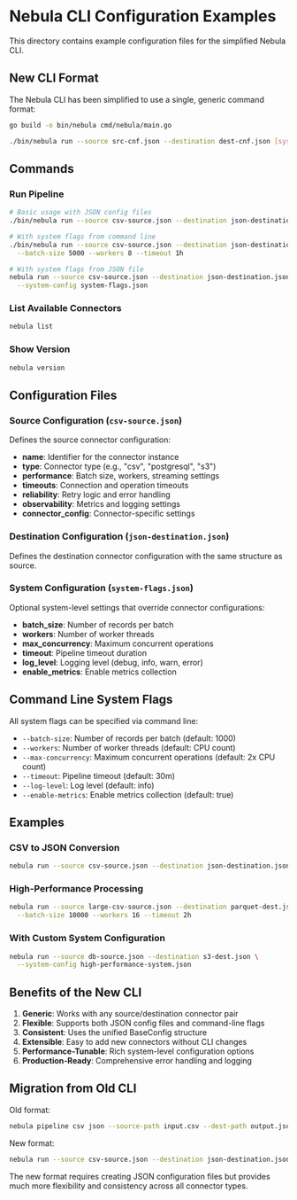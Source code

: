# Nebula CLI Configuration Examples

This directory contains example configuration files for the simplified Nebula CLI.

## New CLI Format

The Nebula CLI has been simplified to use a single, generic command format:

```bash
go build -o bin/nebula cmd/nebula/main.go
```

```bash
./bin/nebula run --source src-cnf.json --destination dest-cnf.json [system-flags]
```

## Commands

### Run Pipeline
```bash
# Basic usage with JSON config files
./bin/nebula run --source csv-source.json --destination json-destination.json

# With system flags from command line
./bin/nebula run --source csv-source.json --destination json-destination.json \
  --batch-size 5000 --workers 8 --timeout 1h

# With system flags from JSON file
nebula run --source csv-source.json --destination json-destination.json \
  --system-config system-flags.json
```

### List Available Connectors
```bash
nebula list
```

### Show Version
```bash
nebula version
```

## Configuration Files

### Source Configuration (`csv-source.json`)
Defines the source connector configuration:
- **name**: Identifier for the connector instance
- **type**: Connector type (e.g., "csv", "postgresql", "s3")
- **performance**: Batch size, workers, streaming settings
- **timeouts**: Connection and operation timeouts
- **reliability**: Retry logic and error handling
- **observability**: Metrics and logging settings
- **connector_config**: Connector-specific settings

### Destination Configuration (`json-destination.json`)
Defines the destination connector configuration with the same structure as source.

### System Configuration (`system-flags.json`)
Optional system-level settings that override connector configurations:
- **batch_size**: Number of records per batch
- **workers**: Number of worker threads
- **max_concurrency**: Maximum concurrent operations
- **timeout**: Pipeline timeout duration
- **log_level**: Logging level (debug, info, warn, error)
- **enable_metrics**: Enable metrics collection

## Command Line System Flags

All system flags can be specified via command line:

- `--batch-size`: Number of records per batch (default: 1000)
- `--workers`: Number of worker threads (default: CPU count)
- `--max-concurrency`: Maximum concurrent operations (default: 2x CPU count)
- `--timeout`: Pipeline timeout (default: 30m)
- `--log-level`: Log level (default: info)
- `--enable-metrics`: Enable metrics collection (default: true)

## Examples

### CSV to JSON Conversion
```bash
nebula run --source csv-source.json --destination json-destination.json
```

### High-Performance Processing
```bash
nebula run --source large-csv-source.json --destination parquet-dest.json \
  --batch-size 10000 --workers 16 --timeout 2h
```

### With Custom System Configuration
```bash
nebula run --source db-source.json --destination s3-dest.json \
  --system-config high-performance-system.json
```

## Benefits of the New CLI

1. **Generic**: Works with any source/destination connector pair
2. **Flexible**: Supports both JSON config files and command-line flags
3. **Consistent**: Uses the unified BaseConfig structure
4. **Extensible**: Easy to add new connectors without CLI changes
5. **Performance-Tunable**: Rich system-level configuration options
6. **Production-Ready**: Comprehensive error handling and logging

## Migration from Old CLI

Old format:
```bash
nebula pipeline csv json --source-path input.csv --dest-path output.json --format lines
```

New format:
```bash
nebula run --source csv-source.json --destination json-destination.json
```

The new format requires creating JSON configuration files but provides much more flexibility and consistency across all connector types.